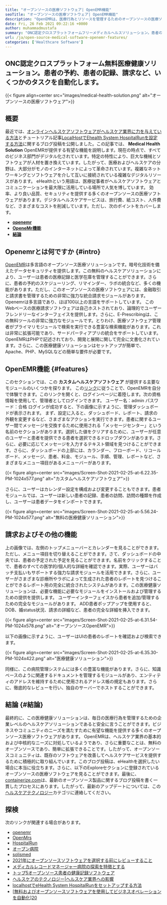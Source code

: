 ```yaml
---
title: "オープンソースの医療ソフトウェア| OpenEMR機能" 
seoTitle: "オープンソースの医療ソフトウェア| OpenEMR機能" 
description: "OpenEMRは、医療行為とリソースを管理するためのオープンソースの医療ソフトウェアです。このブログ投稿を行って、その重要な機能について学びます。" 
date: Fri, 26 Feb 2021 09:22:16 +0000
author: muhammadmustafa
summary: "ONC認定クロスプラットフォームフリーメディカルヘルスソリューション。患者の予約、患者の記録、請求など、いくつかのタスクを自動化します。" 
url: /ja/open-source-medical-software-openemr-features/
categories: ['Healthcare Software']
---
```


## ONC認定クロスプラットフォーム無料医療健康ソリューション。患者の予約、患者の記録、請求など、いくつかのタスクを自動化します。

{{< figure align=center src="images/medical-health-solution.png" alt="オープンソースの医療ソフトウェア">}}


## 概要
最近では、[オンラインヘルスケアソフトウェアがヘルスケア業界に力を与えている方法][1]とチュートリアル記事[LocalHostでEhealth System HospitalRunを設定する方法][2]に関するブログ投稿を公開しました。この記事では、 **Medical Health Solution** OpenEMRが提供する有望な機能を説明します。現在の時点で、すべてのビジネス部門がデジタル化されています。特定の特性により、巨大な機械とソフトウェアが人材を置き換えています。したがって、医療およびヘルスケアの分野は、大部分がモノのインターネットによって革命されています。複雑なネットワーキングとソフトウェアを介して互いに接続されている複雑なデジタルリソースがあります。 eHealthという用語は、医療従事者がヘルスケアソフトウェアとコミュニケーションを最大限に活用している場所で人気を博しています。
効率、より良い品質、セキュリティを提供する多くのオープンソースの医療ソフトウェアがあります。デジタルヘルスケアサービスは、旅行費、紙コスト、人件費など、さまざまなコストを削減しています。ただし、次のポイントをカバーします。
* [ **openemr** ][3]
* [ **OpeneMr機能** ][4]
* [ **結論** ][5]

## Openemrとは何ですか {#intro}

[OpenEMR][6]は多言語のオープンソース医療ソリューションです。暗号化技術を備えたデータセキュリティを提供します。この無料のヘルスケアソリューションにより、ユーザーは患者の医療記録と医学在庫を管理することができます。さらに、患者の予約のスケジューリング、リマインダー、ラボの統合など、多くの機能があります。ただし、このオープンソースの医療ソフトウェアには、金融取引と請求書を管理するための非常に強力な統合請求モジュールがあります。Openemrは多言語であり、ほぼ100以上の言語をサポートしています。
このWebベースの医療請求ソフトウェアは自己ホストされており、論理的でユーザーフレンドリーなインターフェイスを提供します。さらに、E-Prescribingは、この無料ツールの非常に強力なモジュールです。とりわけ、医療ソフトウェア管理者がプライマリモジュールで検索を実行できる豊富な検索機能があります。これは非常に拡張可能であり、サードパーティアプリの統合をサポートしています。 OpenEMRはPHPで記述されており、開発と展開に関して完全に文書化されています。さらに、この医療健康ソリューションはセットアップが簡単で、Apache、PHP、MySQLなどの簡単な要件が必要です。

## OpenEMR機能 {#features}

このセクションでは、この **カスタムヘルスケアソフトウェア** が提供する主要なモジュールのいくつかを探ります。
この[リンク][7]に従うことで、OpenEMRを自分で体験できます。このリンクを開くと、ログインページに着陸します。次の資格情報を使用して、管理者としてログインできます。
ユーザー名：admin
パスワード：合格
ログインが成功すると、下の画像に示すように、管理ダッシュボードが表示されます。
まず、設定に入ると、ダッシュボード、レポート、請求の外観を変更するなど、さまざまなアクションを実行できます。患者に関するユーザー間でメッセージを交換するために使用される「メッセージセンター」という名前のセクションがあります。選択した値をクリアするために、ユーザーが任意のユーザーと患者を提供できる患者を選択できるドロップダウンがあります。さらに、必要に応じてメッセージを入力するテキスト領域を見つけることができます。さらに、ダッシュボードの上部には、カランダー、フローボード、リコールボード、メッセージ、患者、料金、モジュール、手順、管理、レポートなど、さまざまなメニュー項目があるメニューバーがあります。

{{< figure align=center src="images/Screen-Shot-2021-02-25-at-6.22.35-PM-1024x577.png" alt="カスタムヘルスケアソフトウェア">}}

さらに、ユーザーはカレンダー設定を構成および変更することもできます。患者モジュールでは、ユーザーは新しい患者の記録、患者の訪問、訪問の種類を作成し、ユーザーは患者データをインポートできます。

{{< figure align=center src="images/Screen-Shot-2021-02-25-at-5.56.24-PM-1024x577.png" alt="無料の医療健康ソリューション">}}


## 請求およびその他の機能
上の画像では、左側のトップメニューバーとカレンダーを見ることができます。ただし、メニュー項目を切り替えることができます。さて、ダッシュボードの中央では、患者の予定された予定を見ることができます。名前をクリックすることで、患者のすべての医学的/個人的な詳細を確認できます。実際、ユーザーはバッチ支払いもサポートする強力な請求モジュールを活用できます。さらに、ユーザーがさまざまな診療所やラボによって生成された患者のレポートを見つけることができるレポート用の完全に統合されたシステムがあります。この医療健康ソリューションは、必要な機能に必要なモジュールをインストールおよび管理するための提供を提供します。
ユーザーインターフェイスから患者を追加/管理するための完全なモジュールがあります。 ADD患者ポップアップを使用すると、DOB、婚status状況、請求の詳細など、患者の完全な詳細を挿入できます。

{{< figure align=center src="images/Screen-Shot-2021-02-25-at-6.31.54-PM-1024x578.png" alt="オープンソースOpenEMR">}}

以下の画像に示すように、ユーザーはUIの患者のレポートを確認および検索できます。

{{< figure align=center src="images/Screen-Shot-2021-02-25-at-6.35.30-PM-1024x422.png" alt="医療健康ソリューション">}}

同様に、この病院管理システムには多くの豊富な機能があります。さらに、知識ベースのように関連するドキュメントを管理するモジュールがあり、エンティティのアドレスを維持するために使用されるアドレス帳の規定もあります。さらに、徹底的なレビューを行い、独自のサーバーでホストすることができます。

## 結論 {#結論}

最終的に、この医療健康ソリューションは、毎日の医療行為を管理するための企業レベルのヘルスケアソリューションであると安全に言うことができます。ビジネスやコミュニティのニーズを満たすために有望な機能を提供する多くのオープンソース医療ソフトウェアがあります。 OpenEMRは、ヘルスケア業界の基本的および中核的なニーズに対処しているようであり、さらに重要なことは、無料のオープンソースであり、簡単に拡張できることです。したがって、オープンソースコミュニティは、既存のソフトウェアを改善してヘルスケアサービスを提供するために積極的に取り組んでいます。このブログ投稿は、eHealthを選択したい場合に本当に役立ちます。さらに、以下のExploreセクションに登録されているオープンソースの医療ソフトウェアを見ることができます。最後に、[containerize.com][8]は、最新のオープンソース製品に関するブログ投稿を書く一貫したプロセスにあります。したがって、最新のアップデートについては、この[ヘルスケアテクノロジー][9]カテゴリに連絡してください。

## 探検
次のリンクが関連する場合があります。
  * [openemr][10]
  * [OpenMrs][11]
  * [HospitalRun][12]
  * [オープン病院][13]
  * [solismed][14]
  * [2021年にオープンソースソフトウェアを選択する前にレビューすること][15]
  * [メディカルレコードマネージャー病院の探索を特徴とする][16]
  * [トップ5オープンソース患者の健康記録ソフトウェア][17]
  * [ヘルスケアのテクノロジー|ヘルスケア業界への影響][18]
  * [localhostでeHealth System HospitalRunをセットアップする方法][2]
  * [[無料およびオープンソースソフトウェアを使用してビジネスオペレーションを自動化][19]][20]



[1]: https://blog.containerize.com/2021/02/12/how-online-healthcare-software-empowers-healthcare-industry/
[2]: https://blog.containerize.com/healthcare-software/how-to-install-hospitalrun-hospital-management-system/
[3]: #intro
[4]: #features
[5]: #Conclusion
[6]: https://products.containerize.com/healthcare-technologies/openemr
[7]: https://demo.openemr.io/openemr
[8]: https://www.containerize.com/
[9]: https://products.containerize.com/health-care-technologies
[10]: https://products.containerize.com/health-care-technologies/openemr
[11]: https://products.containerize.com/health-care-technologies/openmrs
[12]: https://products.containerize.com/healthcare-technologies/hospitalrun
[13]: https://products.containerize.com/healthcare-technologies/open-hospital
[14]: https://products.containerize.com/healthcare-technologies/solismed
[15]: https://blog.containerize.com/cmdb-software/things-to-review-before-opting-open-source-software-in-2021/
[16]: https://blog.containerize.com/healthcare-software/features-exploration-of-medical-record-manager-hospitalrun/
[17]: https://blog.containerize.com/2021/03/05/top-5-open-source-patient-record-management-software/
[18]: https://blog.containerize.com/2021/02/12/technology-in-healthcare-impact-on-healthcare-industry/
[19]: https://blog.containerize.com/blogging/automate-business-operations-using-open-source-software/
[20]: https://blog.containerize.com/healthcare-software/how-to-install-hospitalrun-hospital-management-system/
